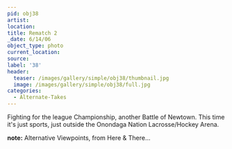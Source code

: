 ```yaml
---
pid: obj38
artist:
location:
title: Rematch 2
_date: 6/14/06
object_type: photo
current_location:
source:
label: '38'
header:
  teaser: /images/gallery/simple/obj38/thumbnail.jpg
  image: /images/gallery/simple/obj38/full.jpg
categories:
  - Alternate-Takes
---
```

Fighting for the league Championship, another Battle of Newtown. This time it's just sports, just outside the Onondaga Nation Lacrosse/Hockey Arena.

**note:**
Alternative Viewpoints, from Here & There...
